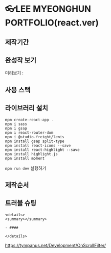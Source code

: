 # 👓LEE MYEONGHUN PORTFOLIO(react.ver)

## 제작기간

## 완성작 보기

미리보기 :

</div>

## 사용 스택

## 라이브러리 설치

```
npm create-react-app .
npm i sass
npm i gsap
npm i react-router-dom
npm i @studio-freight/lenis
npm install gsap split-type
npm install react-icons --save
npm install react-highlight --save
npm install highlight.js
npm install moment

```

`npm run dev` 실행하기

## 제작순서

## 트러블 슈팅

    <details>
    <summary></summary>

    - ####

    </details>

https://tympanus.net/Development/OnScrollFilter/

